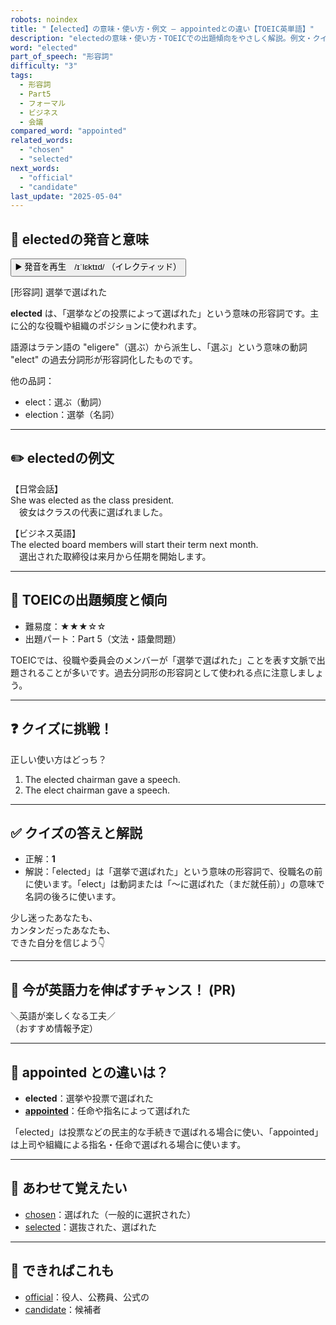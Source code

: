 ```yaml
---
robots: noindex
title: "【elected】の意味・使い方・例文 ― appointedとの違い【TOEIC英単語】"
description: "electedの意味・使い方・TOEICでの出題傾向をやさしく解説。例文・クイズ付きでappointedとの違いもわかりやすく学べます。"
word: "elected"
part_of_speech: "形容詞"
difficulty: "3"
tags:
  - 形容詞
  - Part5
  - フォーマル
  - ビジネス
  - 会議
compared_word: "appointed"
related_words:
  - "chosen"
  - "selected"
next_words:
  - "official"
  - "candidate"
last_update: "2025-05-04"
---
```


## 🔰 electedの発音と意味

<button class="play-audio" onclick="playTTS('elected')">
  <span class="play-audio-main">
    ▶️ 発音を再生　/ɪˈlɛktɪd/
  </span>
  <span class="play-audio-sub">
    （イレクティッド）
  </span>
</button>

[形容詞] 選挙で選ばれた

**elected** は、「選挙などの投票によって選ばれた」という意味の形容詞です。主に公的な役職や組織のポジションに使われます。

語源はラテン語の "eligere"（選ぶ）から派生し、「選ぶ」という意味の動詞 "elect" の過去分詞形が形容詞化したものです。

他の品詞：  
- elect：選ぶ（動詞）
- election：選挙（名詞）

---

## ✏️ electedの例文

【日常会話】  
She was elected as the class president.  
　彼女はクラスの代表に選ばれました。

【ビジネス英語】  
The elected board members will start their term next month.  
　選出された取締役は来月から任期を開始します。

---

## 🎯 TOEICの出題頻度と傾向

- 難易度：★★★☆☆
- 出題パート：Part 5（文法・語彙問題）

TOEICでは、役職や委員会のメンバーが「選挙で選ばれた」ことを表す文脈で出題されることが多いです。過去分詞形の形容詞として使われる点に注意しましょう。

---

## ❓ クイズに挑戦！

正しい使い方はどっち？

1. The elected chairman gave a speech.  
2. The elect chairman gave a speech.

---

## ✅ クイズの答えと解説

- 正解：**1**
- 解説：「elected」は「選挙で選ばれた」という意味の形容詞で、役職名の前に使います。「elect」は動詞または「～に選ばれた（まだ就任前）」の意味で名詞の後ろに使います。

少し迷ったあなたも、  
カンタンだったあなたも、  
できた自分を信じよう👇️

---

## 🚀 今が英語力を伸ばすチャンス！ (PR)

<div class="info-center">
＼英語が楽しくなる工夫／<br>  
（おすすめ情報予定）
</div>

---

## 🤔  appointed との違いは？

- **elected**：選挙や投票で選ばれた
- **[appointed](/word/appointed/)**：任命や指名によって選ばれた

「elected」は投票などの民主的な手続きで選ばれる場合に使い、「appointed」は上司や組織による指名・任命で選ばれる場合に使います。

---

## 🧩 あわせて覚えたい

- [chosen](/word/chosen/)：選ばれた（一般的に選択された）
- [selected](/word/selected/)：選抜された、選ばれた

---

## 📖 できればこれも

- [official](/word/official/)：役人、公務員、公式の
- [candidate](/word/candidate/)：候補者

<!-- cvid: aid49_bid25 -->
